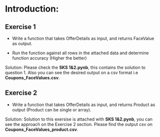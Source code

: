 # Introduction:
## Exercise 1
* Write a function that takes OfferDetails as input, and returns FaceValue as output.

* Run the function against all rows in the attached data and determine function accuracy (Higher the better)

Solution: Please check the **SKS 1&2.pynb**, this contains the solution to question 1. Also you can see the desired output on a csv format i.e **Coupons_FaceValues.csv**.

## Exercise 2
* Write a function that takes OfferDetails as input, and returns Product as output (Product can be single or array).

Solution: Solution to this exersise is attached with  **SKS 1&2.pynb**, you can see the approach on the Exercise 2 section. Please find the output csv on **Coupons_FaceValues_product.csv**.
